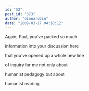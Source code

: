 ```yaml
---
id: "52"
post_id: "373"
author: "dianarobin"
date: "2009-03-17 04:18:12"
---
```

Again, Paul, you've packed so much



information into your discussion here

that you've opened up a whole new line

of inquiry for me not only about

humanist pedagogy but about

humanist reading.

